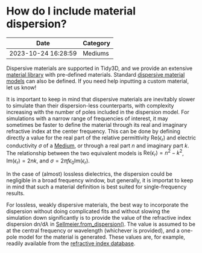 # How do I include material dispersion?

| Date       | Category    |
|------------|-------------|
| 2023-10-24 16:28:59 | Mediums |


Dispersive materials are supported in Tidy3D, and we provide an extensive [material library](https://docs.flexcompute.com/projects/tidy3d/en/latest/api/index.html#material-library) with pre-defined materials. Standard [dispersive material models](https://docs.flexcompute.com/projects/tidy3d/en/latest/api/index.html#dispersive-mediums) can also be defined. If you need help inputting a custom material, let us know!

It is important to keep in mind that dispersive materials are inevitably slower to simulate than their dispersion-less counterparts, with complexity increasing with the number of poles included in the dispersion model. For simulations with a narrow range of frequencies of interest, it may sometimes be faster to define the material through its real and imaginary refractive index at the center frequency. This can be done by defining directly a value for the real part of the relative permittivity $\mathrm{Re}(\epsilon_r)$ and electric conductivity $\sigma$ of a [Medium](https://docs.flexcompute.com/projects/tidy3d/en/latest/api/_autosummary/tidy3d.Medium.html#tidy3d.Medium), or through a real part $n$ and imaginary part $k$. The relationship between the two equivalent models is $\mathrm{Re}(\epsilon_r) = n^2 - k^2$, $\mathrm{Im}(\epsilon_r) = 2nk$, and $\sigma = 2 \pi f \epsilon_0 \mathrm{Im}(\epsilon_r)$.

In the case of (almost) lossless dielectrics, the dispersion could be negligible in a broad frequency window, but generally, it is importat to keep in mind that such a material definition is best suited for single-frequency results.

For lossless, weakly dispersive materials, the best way to incorporate the dispersion without doing complicated fits and without slowing the simulation down significantly is to provide the value of the refractive index dispersion $\mathrm{d}n/\mathrm{d}\lambda$ in [Sellmeier.from\_dispersion()](https://docs.flexcompute.com/projects/tidy3d/en/latest/api/_autosummary/tidy3d.Sellmeier.html#tidy3d.Sellmeier.from_dispersion). The value is assumed to be at the central frequency or wavelength (whichever is provided), and a one-pole model for the material is generated. These values are, for example, readily available from the [refractive index database](https://refractiveindex.info/).
